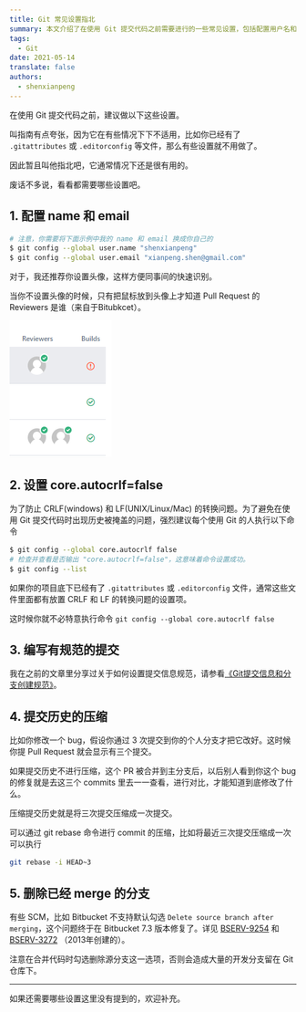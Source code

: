 ```yaml
---
title: Git 常见设置指北
summary: 本文介绍了在使用 Git 提交代码之前需要进行的一些常见设置，包括配置用户名和邮箱、处理换行符、编写规范的提交信息等，帮助开发者更好地管理代码版本。
tags:
  - Git
date: 2021-05-14
translate: false
authors:
  - shenxianpeng
---
```


在使用 Git 提交代码之前，建议做以下这些设置。

叫指南有点夸张，因为它在有些情况下下不适用，比如你已经有了 `.gitattributes` 或 `.editorconfig` 等文件，那么有些设置就不用做了。

因此暂且叫他指北吧，它通常情况下还是很有用的。

废话不多说，看看都需要哪些设置吧。


## 1. 配置 name 和 email

```bash
# 注意，你需要将下面示例中我的 name 和 email 换成你自己的
$ git config --global user.name "shenxianpeng"
$ git config --global user.email "xianpeng.shen@gmail.com"

```

对于，我还推荐你设置头像，这样方便同事间的快速识别。

当你不设置头像的时候，只有把鼠标放到头像上才知道 Pull Request 的 Reviewers 是谁（来自于Bitubkcet）。

![Bitbucket头像](avatar.png)

## 2. 设置 core.autocrlf=false

为了防止 CRLF(windows) 和 LF(UNIX/Linux/Mac) 的转换问题。为了避免在使用 Git 提交代码时出现历史被掩盖的问题，强烈建议每个使用 Git 的人执行以下命令

```bash
$ git config --global core.autocrlf false
# 检查并查看是否输出 "core.autocrlf=false"，这意味着命令设置成功。
$ git config --list
```

如果你的项目底下已经有了 `.gitattributes` 或 `.editorconfig` 文件，通常这些文件里面都有放置 CRLF 和 LF 的转换问题的设置项。

这时候你就不必特意执行命令 `git config --global core.autocrlf false`

## 3. 编写有规范的提交

我在之前的文章里分享过关于如何设置提交信息规范，请参看[《Git提交信息和分支创建规范》](https://shenxianpeng.github.io/2020/09/commit-messages-specification/)。

## 4. 提交历史的压缩

比如你修改一个 bug，假设你通过 3 次提交到你的个人分支才把它改好。这时候你提 Pull Request 就会显示有三个提交。

如果提交历史不进行压缩，这个 PR 被合并到主分支后，以后别人看到你这个 bug 的修复就是去这三个 commits 里去一一查看，进行对比，才能知道到底修改了什么。

压缩提交历史就是将三次提交压缩成一次提交。

可以通过 git rebase 命令进行 commit 的压缩，比如将最近三次提交压缩成一次可以执行

```bash
git rebase -i HEAD~3
```

## 5. 删除已经 merge 的分支

有些 SCM，比如 Bitbucket 不支持默认勾选 `Delete source branch after merging`，这个问题终于在 Bitbucket 7.3 版本修复了。详见 [BSERV-9254](https://jira.atlassian.com/browse/BSERV-9254) 和 [BSERV-3272](https://jira.atlassian.com/browse/BSERV-3272) （2013年创建的）。

注意在合并代码时勾选删除源分支这一选项，否则会造成大量的开发分支留在 Git 仓库下。

---

如果还需要哪些设置这里没有提到的，欢迎补充。
